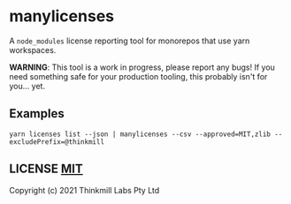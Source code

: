 # manylicenses
A `node_modules` license reporting tool for monorepos that use yarn workspaces.

**WARNING**: This tool is a work in progress, please report any bugs! If you need something safe for your production tooling, this probably isn't for you... yet.

## Examples
```
yarn licenses list --json | manylicenses --csv --approved=MIT,zlib --excludePrefix=@thinkmill
```

## LICENSE [MIT](LICENSE)
Copyright (c) 2021 Thinkmill Labs Pty Ltd
